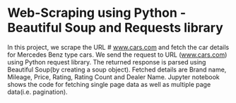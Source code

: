 # Web-Scraping using Python - Beautiful Soup and Requests library
In this project, we scrape the URL # www.cars.com and fetch the car details for Mercedes Benz type cars. 
We send the request to URL (www.cars.com) using Python request library.
The returned response is parsed using Beautiful Soup(by creating a soup object).
Fetched details are Brand name, Mileage, Price, Rating, Rating Count and Dealer Name.
Jupyter notebook shows the code for fetching single page data as well as multiple page data(i.e. pagination).
